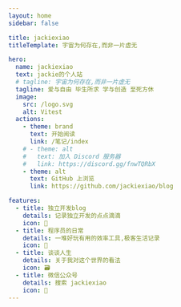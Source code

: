 ```yaml
---
layout: home
sidebar: false

title: jackiexiao
titleTemplate: 宇宙为何存在,而非一片虚无

hero:
  name: jackiexiao
  text: jackie的个人站
  # tagline: 宇宙为何存在,而非一片虚无
  tagline: 爱与自由 毕生所求 学与创造 至死方休
  image:
    src: /logo.svg
    alt: Vitest
  actions:
    - theme: brand
      text: 开始阅读
      link: /笔记/index
    # - theme: alt
    #   text: 加入 Discord 服务器
    #   link: https://discord.gg/fnwTQRbX
    - theme: alt
      text: GitHub 上浏览
      link: https://github.com/jackiexiao/blog

features:
  - title: 独立开发blog
    details: 记录独立开发的点点滴滴
    icon: 📃
  - title: 程序员的日常
    details: 一堆好玩有用的效率工具,极客生活记录
    icon: 🚀
  - title: 谈谈人生
    details: 关于我对这个世界的看法
    icon: 🗃
  - title: 微信公众号
    details: 搜索 jackiexiao
    icon: 🚀
---
```


<HomePage />
